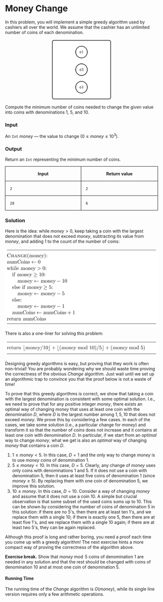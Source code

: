 <style>
.samples th, .samples td {
    border: 1px solid black;
    border-collapse: collapse;
    padding: 15px;
    width: 300px;
    /*max-width: 100%;*/
    /*text-align: center;*/
    /*alignment: center;*/
}

.sample th, .sample td {
    border: 1px solid black;
    padding: 15px;
    width: 300px;
    /*max-width: 100%;*/
    /*text-align: center;*/
    /*alignment: center;*/
}

.sample td {
    border-top: none;
    border-bottom: none;
}

.sample table {
    border-collapse: collapse;
    border: 1px solid black;
}

.logo {
    display: flex;
    justify-content: center;
}

.logo img {
    width: 200px;
    align: center;
}

.code span {
    line-height: 22px;
}
</style>

# Money Change

In this problem, you will implement a simple greedy algorithm used by 
cashiers all over the world. We assume that the cashier has an unlimited 
number of coins of each denomination.

<div class="logo">
    <img src="../../images/money_change_dp_logo.png">
</div>

Compute the minimum number of coins needed to change
the given value into coins with denominations 1, 5, and 10.

### Input

An `Int` ${money}$ — the value to change ($0 \le {money} \le 10^3$).

### Output

Return an `Int` representing the minimum number of coins.

<div class="samples">

| Input | Return value |
|-------|--------------|
| `2`   | `2`          |
| `28`  | `6`          |

</div>

<div class="hint">

### Solution

Here is the idea: while ${money}>0$, keep taking a coin with the largest denomination that does not exceed 
${money}$, subtracting its value from ${money}$, and adding $1$ to 
the count of the number of coins:

<img src="../../images/money_change_greedy_1.png">

There is also a one-liner for solving this problem:

<img src="../../images/money_change_greedy_2.png">

Designing greedy algorithms is easy, but proving that they work is 
often non-trivial! You are probably wondering why we should waste time 
proving the correctness of the obvious ${Change}$ algorithm.
Just wait until we set up an algorithmic  trap to convince you that 
the proof below is not a waste of time!

To prove that this greedy algorithms is correct, we show that taking a coin
with the largest denomination is consistent with some optimal solution.
I.e., we need to prove that for any positive integer ${money}$, there
exists an optimal way of changing ${money}$ that uses at least one coin
with the denomination $D$, where $D$ is the largest number among $1,5,10$
that does not exceed ${money}$. We prove this by considering a few
cases. In each of the cases, we take some solution (i.e., a particular
change for ${money}$) and transform it so 	that the number of coins does
not increase and it contains at least one coin with denomination $D$. In
particular, if we start from an *optimal* way
to change ${money}$,
what we get is also an *optimal* way of changing ${money}$ that
contains a coin $D$.

1. $1 \le {money} < 5$. In this case, $D=1$ and the only way to 
change ${money}$ is to use ${money}$ coins of denomination 1.
2. $5 \le {money} < 10$. In this case, $D=5$. Clearly, any 
change of $money$ uses only coins with denominations 1 and 5. 
If it does not use a coin with denomination 5, then it uses at 
least five coins of denomination 1 (since ${money} \ge 5$). 
By replacing them with one coin of denomination 5, we improve this solution.
3. $10 \le {money}$. In this case, $D=10$. Consider a 
way of changing ${money}$ and assume that it does not use a coin 10. 
A simple but crucial observation is that some subset of the used 
coins sums up to 10. This can be shown by considering the number of 
coins of denomination 5 in this solution: if there are no 5's, 
then there are at least ten 1's, and we replace them with a single 10; 
if there is exactly one 5, then there are at least five 1's, and we 
replace them with a single 10 again; if there are at least two 5's, 
they can be again replaced.

Although this proof is long and rather boring, you need a proof
each time you come up with a greedy algorithm! The next exercise
hints a more compact way of proving the correctness of the algorithm above.

**Exercise break.** Show that ${money} \bmod 5$ coins of 
denomination 1 are needed in any solution and that the rest 
should be changed with coins of denomination 10 and at most 
one coin of denomination 5.

#### Running Time
The running time of the ${Change}$ algorithm is $O({money})$, 
while its single line version requires only a few arithmetic operations.
</div>


